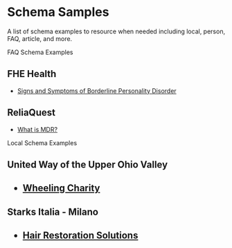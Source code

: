 # Schema Samples
A list of schema examples to resource when needed including local, person, FAQ, article, and more. 

FAQ Schema Examples
<h2>FHE Health</h2>
<ul>
  <li><a href="https://fherehab.com/pd/signs-of-bpd/">Signs and Symptoms of Borderline Personality Disorder</a></li>
</ul>
<h2>ReliaQuest</h2>
<ul>
  <li><a href="https://www.reliaquest.com/resource/video/what-is-mdr/">What is MDR?</a></li>
</ul>
Local Schema Examples
<h2>United Way of the Upper Ohio Valley<h2>
 <ul>
  <li><a href="https://unitedwayuov.org/about-us/">Wheeling Charity</a></li>
</ul> 
 <h2>Starks Italia - Milano<h2> 
   <ul>
  <li><a href="https://starksglobal.com/it/trapianto-capelli-milano/">Hair Restoration Solutions</a></li>
</ul> 
